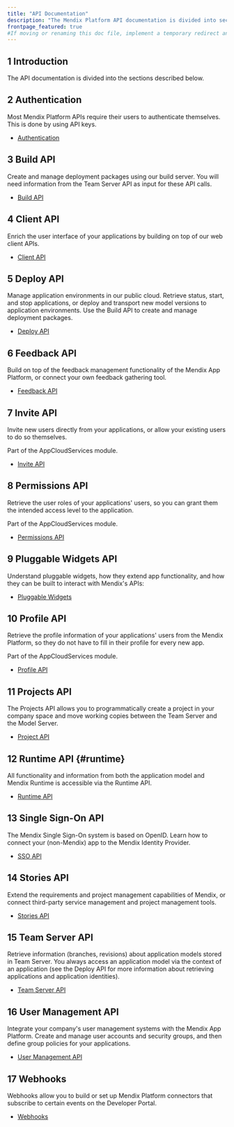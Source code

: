 ```yaml
---
title: "API Documentation"
description: "The Mendix Platform API documentation is divided into sections such as Runtime, Client, Feedback, and Deploy."
frontpage_featured: true
#If moving or renaming this doc file, implement a temporary redirect and let the respective team know they should update the URL in the product. See Mapping to Products for more details.
---
```


## 1 Introduction

The API documentation is divided into the sections described below.

## 2 Authentication

Most Mendix Platform APIs require their users to authenticate themselves. This is done by using API keys.

* [Authentication](authentication)

## 3 Build API

Create and manage deployment packages using our build server. You will need information from the Team Server API as input for these API calls.

* [Build API](build-api)

## 4 Client API

Enrich the user interface of your applications by building on top of our web client APIs.

* [Client API](client-api)

## 5 Deploy API

Manage application environments in our public cloud. Retrieve status, start, and stop applications, or deploy and transport new model versions to application environments. Use the Build API to create and manage deployment packages.

* [Deploy API](deploy-api)

## 6 Feedback API

Build on top of the feedback management functionality of the Mendix App Platform, or connect your own feedback gathering tool.

* [Feedback API](feedback-api)

## 7 Invite API

Invite new users directly from your applications, or allow your existing users to do so themselves.

Part of the AppCloudServices module.

* [Invite API](invite-api)

## 8 Permissions API

Retrieve the user roles of your applications' users, so you can grant them the intended access level to the application.

Part of the AppCloudServices module.

* [Permissions API](permissions-api)

## 9 Pluggable Widgets API

Understand pluggable widgets, how they extend app functionality, and how they can be built to interact with Mendix's APIs:

* [Pluggable Widgets](pluggable-widgets)


## 10 Profile API

Retrieve the profile information of your applications' users from the Mendix Platform, so they do not have to fill in their profile for every new app.

Part of the AppCloudServices module.

* [Profile API](profile-api)

## 11 Projects API

The Projects API allows you to programmatically create a project in your company space and move working copies between the Team Server and the Model Server.

* [Project API](projects-api)

## 12 Runtime API {#runtime}

All functionality and information from both the application model and Mendix Runtime is accessible via the Runtime API.

* [Runtime API](runtime-api)

## 13 Single Sign-On API

The Mendix Single Sign-On system is based on OpenID. Learn how to connect your (non-Mendix) app to the Mendix Identity Provider.

* [SSO API](single-sign-on-api)

## 14 Stories API

Extend the requirements and project management capabilities of Mendix, or connect third-party service management and project management tools.

* [Stories API](stories-api)

## 15 Team Server API

Retrieve information (branches, revisions) about application models stored in Team Server. You always access an application model via the context of an application (see the Deploy API for more information about retrieving applications and application identities).

* [Team Server API](team-server-api)

## 16 User Management API

Integrate your company's user management systems with the Mendix App Platform. Create and manage user accounts and security groups, and then define group policies for your applications.

* [User Management API](user-management-api)

## 17 Webhooks

Webhooks allow you to build or set up Mendix Platform connectors that subscribe to certain events on the Developer Portal. 

* [Webhooks](webhooks-sprints)
